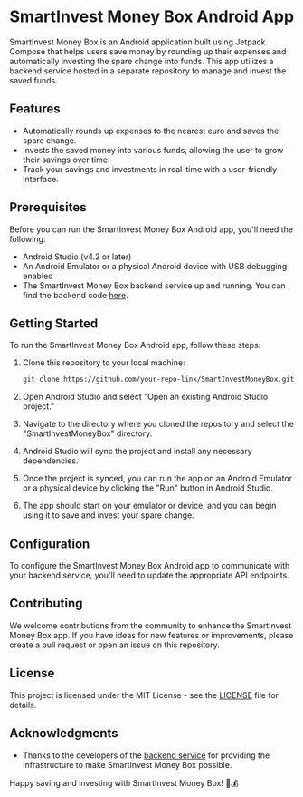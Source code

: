 # SmartInvest Money Box Android App

SmartInvest Money Box is an Android application built using Jetpack Compose that helps users save money by rounding up their expenses and automatically investing the spare change into funds. This app utilizes a backend service hosted in a separate repository to manage and invest the saved funds. 

## Features

- Automatically rounds up expenses to the nearest euro and saves the spare change.
- Invests the saved money into various funds, allowing the user to grow their savings over time.
- Track your savings and investments in real-time with a user-friendly interface.

## Prerequisites

Before you can run the SmartInvest Money Box Android app, you'll need the following:

- Android Studio (v4.2 or later)
- An Android Emulator or a physical Android device with USB debugging enabled
- The SmartInvest Money Box backend service up and running. You can find the backend code [here](https://github.com/your-backend-repo-link).

## Getting Started

To run the SmartInvest Money Box Android app, follow these steps:

1. Clone this repository to your local machine:

   ```bash
   git clone https://github.com/your-repo-link/SmartInvestMoneyBox.git
   ```

2. Open Android Studio and select "Open an existing Android Studio project."

3. Navigate to the directory where you cloned the repository and select the "SmartInvestMoneyBox" directory.

4. Android Studio will sync the project and install any necessary dependencies.

5. Once the project is synced, you can run the app on an Android Emulator or a physical device by clicking the "Run" button in Android Studio.

6. The app should start on your emulator or device, and you can begin using it to save and invest your spare change.

## Configuration

To configure the SmartInvest Money Box Android app to communicate with your backend service, you'll need to update the appropriate API endpoints. 

## Contributing

We welcome contributions from the community to enhance the SmartInvest Money Box app. If you have ideas for new features or improvements, please create a pull request or open an issue on this repository.

## License

This project is licensed under the MIT License - see the [LICENSE](LICENSE) file for details.

## Acknowledgments

- Thanks to the developers of the [backend service](https://github.com/your-backend-repo-link) for providing the infrastructure to make SmartInvest Money Box possible.

Happy saving and investing with SmartInvest Money Box! 🐖💰
